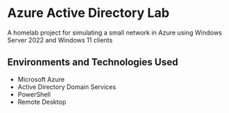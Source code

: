 # Azure Active Directory Lab
A homelab project for simulating a small network in Azure using Windows Server 2022 and Windows 11 clients
## Environments and Technologies Used
- Microsoft Azure
- Active Directory Domain Services
- PowerShell
- Remote Desktop
